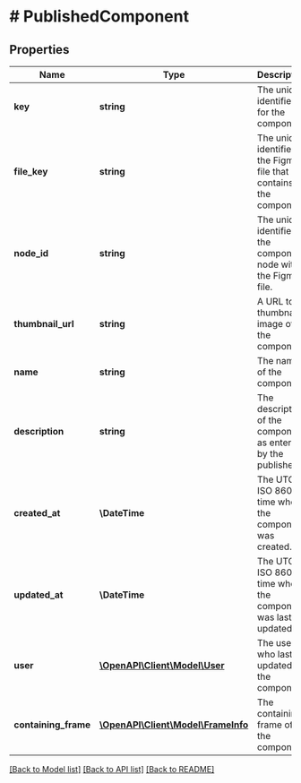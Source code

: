 # # PublishedComponent

## Properties

Name | Type | Description | Notes
------------ | ------------- | ------------- | -------------
**key** | **string** | The unique identifier for the component. |
**file_key** | **string** | The unique identifier of the Figma file that contains the component. |
**node_id** | **string** | The unique identifier of the component node within the Figma file. |
**thumbnail_url** | **string** | A URL to a thumbnail image of the component. | [optional]
**name** | **string** | The name of the component. |
**description** | **string** | The description of the component as entered by the publisher. |
**created_at** | **\DateTime** | The UTC ISO 8601 time when the component was created. |
**updated_at** | **\DateTime** | The UTC ISO 8601 time when the component was last updated. |
**user** | [**\OpenAPI\Client\Model\User**](User.md) | The user who last updated the component. |
**containing_frame** | [**\OpenAPI\Client\Model\FrameInfo**](FrameInfo.md) | The containing frame of the component. | [optional]

[[Back to Model list]](../../README.md#models) [[Back to API list]](../../README.md#endpoints) [[Back to README]](../../README.md)

